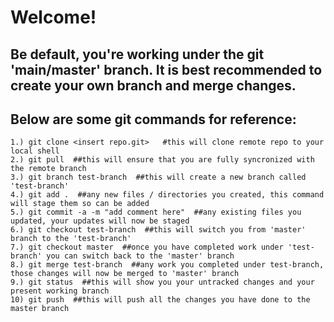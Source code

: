 # Welcome!

## Be default, you're working under the git 'main/master' branch. It is best recommended to create your own branch and merge changes.

## Below are some git commands for reference:

```
1.) git clone <insert repo.git>   #this will clone remote repo to your local shell  
2.) git pull  ##this will ensure that you are fully syncronized with the remote branch   
3.) git branch test-branch  ##this will create a new branch called 'test-branch'  
4.) git add .  ##any new files / directories you created, this command will stage them so can be added  
5.) git commit -a -m "add comment here"  ##any existing files you updated, your updates will now be staged  
6.) git checkout test-branch  ##this will switch you from 'master' branch to the 'test-branch'  
7.) git checkout master  ##once you have completed work under 'test-branch' you can switch back to the 'master' branch  
8.) git merge test-branch  ##any work you completed under test-branch, those changes will now be merged to 'master' branch  
9.) git status  ##this will show you your untracked changes and your present working branch  
10) git push  ##this will push all the changes you have done to the master branch  

```
